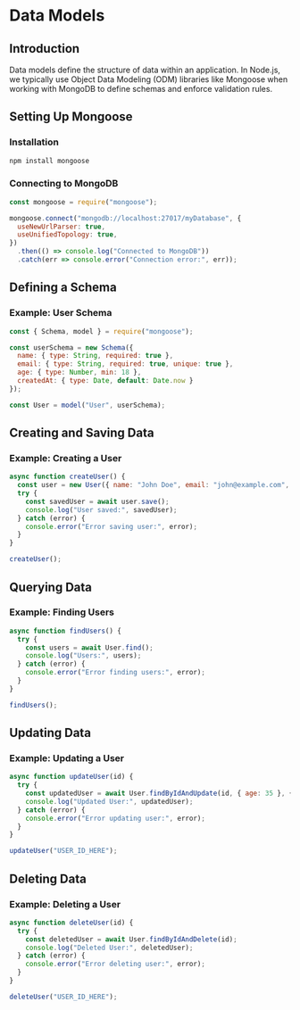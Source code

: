 # Data Models

## Introduction
Data models define the structure of data within an application. In Node.js, we typically use Object Data Modeling (ODM) libraries like Mongoose when working with MongoDB to define schemas and enforce validation rules.

## Setting Up Mongoose

### Installation
```sh
npm install mongoose
```

### Connecting to MongoDB
```js
const mongoose = require("mongoose");

mongoose.connect("mongodb://localhost:27017/myDatabase", {
  useNewUrlParser: true,
  useUnifiedTopology: true,
})
  .then(() => console.log("Connected to MongoDB"))
  .catch(err => console.error("Connection error:", err));
```

## Defining a Schema

### Example: User Schema
```js
const { Schema, model } = require("mongoose");

const userSchema = new Schema({
  name: { type: String, required: true },
  email: { type: String, required: true, unique: true },
  age: { type: Number, min: 18 },
  createdAt: { type: Date, default: Date.now }
});

const User = model("User", userSchema);
```

## Creating and Saving Data

### Example: Creating a User
```js
async function createUser() {
  const user = new User({ name: "John Doe", email: "john@example.com", age: 30 });
  try {
    const savedUser = await user.save();
    console.log("User saved:", savedUser);
  } catch (error) {
    console.error("Error saving user:", error);
  }
}

createUser();
```

## Querying Data

### Example: Finding Users
```js
async function findUsers() {
  try {
    const users = await User.find();
    console.log("Users:", users);
  } catch (error) {
    console.error("Error finding users:", error);
  }
}

findUsers();
```

## Updating Data

### Example: Updating a User
```js
async function updateUser(id) {
  try {
    const updatedUser = await User.findByIdAndUpdate(id, { age: 35 }, { new: true });
    console.log("Updated User:", updatedUser);
  } catch (error) {
    console.error("Error updating user:", error);
  }
}

updateUser("USER_ID_HERE");
```

## Deleting Data

### Example: Deleting a User
```js
async function deleteUser(id) {
  try {
    const deletedUser = await User.findByIdAndDelete(id);
    console.log("Deleted User:", deletedUser);
  } catch (error) {
    console.error("Error deleting user:", error);
  }
}

deleteUser("USER_ID_HERE");
```

